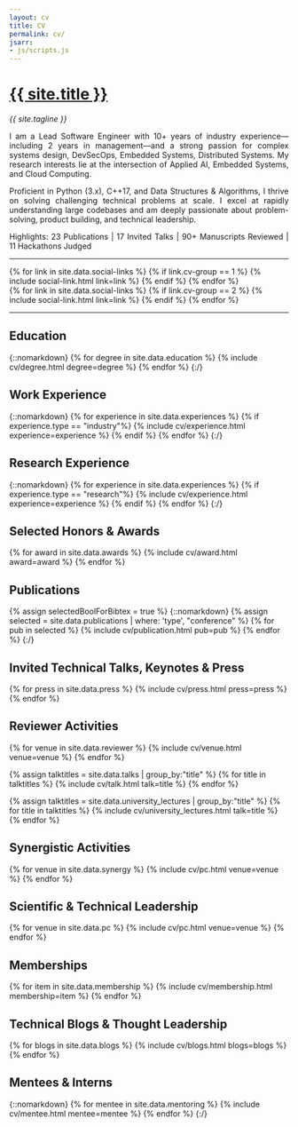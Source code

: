 ```yaml
---
layout: cv
title: CV
permalink: cv/
jsarr:
- js/scripts.js
---
```


<h1 id="cv-title"><a href="{{ site.url }}"> {{ site.title }} </a></h1>

<p id="cv-subtitle"><i> {{ site.tagline }} </i></p>


<div style="text-align: justify;">
    I am a Lead Software Engineer with 10+ years of industry experience—including 2 years in management—and a strong passion for complex systems design, DevSecOps, Embedded Systems, Distributed Systems.
    My research interests lie at the intersection of Applied AI, Embedded Systems, and Cloud Computing.

<p>
    Proficient in Python (3.x), C++17, and Data Structures & Algorithms, I thrive on solving challenging technical problems at scale. 
    I excel at rapidly understanding large codebases and am deeply passionate about problem-solving, product building, and technical leadership.
</p>

<p>
    Highlights: 23 Publications | 17 Invited Talks | 90+  Manuscripts Reviewed | 11 Hackathons Judged   
</p>

</div>

***

<div class="cv-image-links-wrapper">
	<div class="cv-image-links">
		{% for link in site.data.social-links %}
			{% if link.cv-group == 1 %}
				{% include social-link.html link=link %}
			{% endif %}
		{% endfor %}
	</div>
	<div class="cv-image-links">
		{% for link in site.data.social-links %}
			{% if link.cv-group == 2 %}
				{% include social-link.html link=link %}
			{% endif %}
		{% endfor %}
	</div>
</div>

***

## Education
{::nomarkdown}
{% for degree in site.data.education %}
{% include cv/degree.html degree=degree %}
{% endfor %}
{:/}

## Work Experience
{::nomarkdown}
{% for experience in site.data.experiences %}
{% if experience.type == "industry"%}
{% include cv/experience.html experience=experience %}
{% endif %}
{% endfor %}
{:/}

## Research Experience

{::nomarkdown}
{% for experience in site.data.experiences %}
{% if experience.type == "research"%}
{% include cv/experience.html experience=experience %}
{% endif %}
{% endfor %}
{:/}

## Selected Honors & Awards

{% for award in site.data.awards %}
{% include cv/award.html award=award %}
{% endfor %}


## Publications

{% assign selectedBoolForBibtex = true %}
{::nomarkdown}
{% assign selected = site.data.publications | where: 'type', "conference" %}
{% for pub in selected %}
{% include cv/publication.html pub=pub %}
{% endfor %}
{:/}

## Invited Technical Talks, Keynotes & Press

{% for press in site.data.press %}
{% include cv/press.html press=press %}
{% endfor %}

## Reviewer Activities

{% for venue in site.data.reviewer %}
{% include cv/venue.html venue=venue %}
{% endfor %}

{% assign talktitles = site.data.talks | group_by:"title" %}
{% for title in talktitles %}
{% include cv/talk.html talk=title %}
{% endfor %}

{% assign talktitles = site.data.university_lectures | group_by:"title" %}
{% for title in talktitles %}
{% include cv/university_lectures.html talk=title %}
{% endfor %}

## Synergistic Activities

{% for venue in site.data.synergy %}
{% include cv/pc.html venue=venue %}
{% endfor %}


## Scientific & Technical Leadership

{% for venue in site.data.pc %}
{% include cv/pc.html venue=venue %}
{% endfor %}

## Memberships

{% for item in site.data.membership %}
{% include cv/membership.html membership=item %}
{% endfor %}

## Technical Blogs & Thought Leadership

{% for blogs in site.data.blogs %}
{% include cv/blogs.html blogs=blogs %}
{% endfor %}

## Mentees & Interns

{::nomarkdown}
{% for mentee in site.data.mentoring %}
{% include cv/mentee.html mentee=mentee %}
{% endfor %}
{:/}
